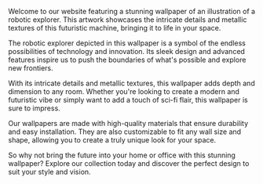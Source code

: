 <!--
Write me content for website with wallpaper "An illustration of a robotic explorer, with metallic textures and intricate details."
-->

<!--font:Poppins-->

Welcome to our website featuring a stunning wallpaper of an illustration of a robotic explorer. This artwork showcases the intricate details and metallic textures of this futuristic machine, bringing it to life in your space.

The robotic explorer depicted in this wallpaper is a symbol of the endless possibilities of technology and innovation. Its sleek design and advanced features inspire us to push the boundaries of what's possible and explore new frontiers.

With its intricate details and metallic textures, this wallpaper adds depth and dimension to any room. Whether you're looking to create a modern and futuristic vibe or simply want to add a touch of sci-fi flair, this wallpaper is sure to impress.

Our wallpapers are made with high-quality materials that ensure durability and easy installation. They are also customizable to fit any wall size and shape, allowing you to create a truly unique look for your space.

So why not bring the future into your home or office with this stunning wallpaper? Explore our collection today and discover the perfect design to suit your style and vision.
